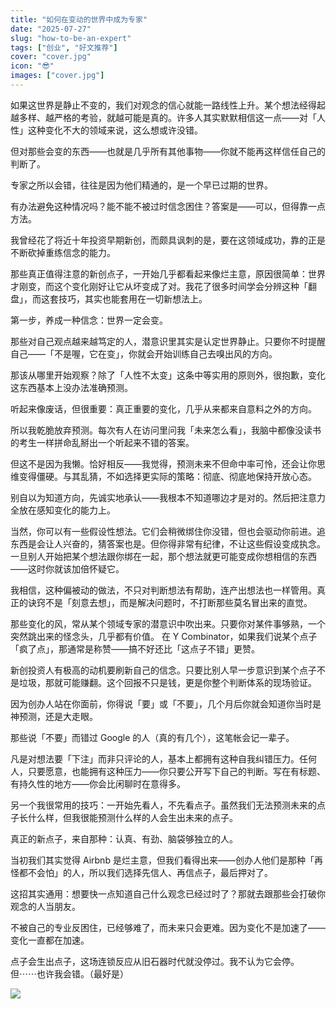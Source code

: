 ```yaml
---
title: "如何在变动的世界中成为专家"
date: "2025-07-27"
slug: "how-to-be-an-expert"
tags: ["创业", "好文推荐"]
cover: "cover.jpg"
icon: "😎"
images: ["cover.jpg"]
---
```

如果这世界是静止不变的，我们对观念的信心就能一路线性上升。某个想法经得起越多样、越严格的考验，就越可能是真的。许多人其实默默相信这一点——对「人性」这种变化不大的领域来说，这么想或许没错。



但对那些会变的东西——也就是几乎所有其他事物——你就不能再这样信任自己的判断了。



专家之所以会错，往往是因为他们精通的，是一个早已过期的世界。



有办法避免这种情况吗？能不能不被过时信念困住？答案是——可以，但得靠一点方法。



我曾经花了将近十年投资早期新创，而颇具讽刺的是，要在这领域成功，靠的正是不断砍掉重练信念的能力。



那些真正值得注意的新创点子，一开始几乎都看起来像烂主意，原因很简单：世界才刚变，而这个变化刚好让它从坏变成了对。我花了很多时间学会分辨这种「翻盘」，而这套技巧，其实也能套用在一切新想法上。



第一步，养成一种信念：世界一定会变。



那些对自己观点越来越笃定的人，潜意识里其实是认定世界静止。只要你不时提醒自己——「不是喔，它在变」，你就会开始训练自己去嗅出风的方向。



那该从哪里开始观察？除了「人性不太变」这条中等实用的原则外，很抱歉，变化这东西基本上没办法准确预测。



听起来像废话，但很重要：真正重要的变化，几乎从来都来自意料之外的方向。



所以我乾脆放弃预测。每次有人在访问里问我「未来怎么看」，我脑中都像没读书的考生一样拼命乱掰出一个听起来不错的答案。



但这不是因为我懒。恰好相反——我觉得，预测未来不但命中率可怜，还会让你思维变得僵硬。与其乱猜，不如选择更实际的策略：彻底、彻底地保持开放心态。



别自以为知道方向，先诚实地承认——我根本不知道哪边才是对的。然后把注意力全放在感知变化的能力上。



当然，你可以有一些假设性想法。它们会稍微绑住你没错，但也会驱动你前进。追东西是会让人兴奋的，猜答案也是。但你得非常有纪律，不让这些假设变成执念。
一旦别人开始把某个想法跟你绑在一起，那个想法就更可能变成你想相信的东西——这时你就该加倍怀疑它。



我相信，这种偏被动的做法，不只对判断想法有帮助，连产出想法也一样管用。真正的诀窍不是「刻意去想」，而是解决问题时，不打断那些莫名冒出来的直觉。



那些变化的风，常从某个领域专家的潜意识中吹出来。只要你对某件事够熟，一个突然跳出来的怪念头，几乎都有价值。
在 Y Combinator，如果我们说某个点子「疯了点」，那通常是称赞——搞不好还比「这点子不错」更赞。



新创投资人有极高的动机要刷新自己的信念。只要比别人早一步意识到某个点子不是垃圾，那就可能赚翻。这个回报不只是钱，更是你整个判断体系的现场验证。



因为创办人站在你面前，你得说「要」或「不要」，几个月后你就会知道你当时是神预测，还是大走眼。



那些说「不要」而错过 Google 的人（真的有几个），这笔帐会记一辈子。



凡是对想法要「下注」而非只评论的人，基本上都拥有这种自我纠错压力。任何人，只要愿意，也能拥有这种压力——你只要公开写下自己的判断。写在有标题、有持久性的地方——你会比闲聊时在意得多。



另一个我很常用的技巧：一开始先看人，不先看点子。虽然我们无法预测未来的点子长什么样，但我很能预测什么样的人会生出未来的点子。



真正的新点子，来自那种：认真、有劲、脑袋够独立的人。



当初我们其实觉得 Airbnb 是烂主意，但我们看得出来——创办人他们是那种「再怪都不会怕」的人，所以我们选择先信人、再信点子，最后押对了。



这招其实通用：想要快一点知道自己什么观念已经过时了？那就去跟那些会打破你观念的人当朋友。



不被自己的专业反困住，已经够难了，而未来只会更难。因为变化不是加速了——变化一直都在加速。



点子会生出点子，这场连锁反应从旧石器时代就没停过。我不认为它会停。
但⋯⋯也许我会错。（最好是）




![](https://prod-files-secure.s3.us-west-2.amazonaws.com/112d0858-5090-4d34-a606-b75eb8d65fd2/46476355-9cf3-4e99-9b7a-3531bc426380/1000202064.png?X-Amz-Algorithm=AWS4-HMAC-SHA256&X-Amz-Content-Sha256=UNSIGNED-PAYLOAD&X-Amz-Credential=ASIAZI2LB466ROLFJYMM%2F20250811%2Fus-west-2%2Fs3%2Faws4_request&X-Amz-Date=20250811T201445Z&X-Amz-Expires=3600&X-Amz-Security-Token=IQoJb3JpZ2luX2VjELz%2F%2F%2F%2F%2F%2F%2F%2F%2F%2FwEaCXVzLXdlc3QtMiJIMEYCIQDJXFvPtdnNzc1uPf67eAH13Pvy18OMX8ftJ8eq9%2BMJ5wIhAJvmrbZkDtTxqC2PdRhYJ1FQZfA8VNEvEDOj1lCS%2BuOFKogECPX%2F%2F%2F%2F%2F%2F%2F%2F%2F%2FwEQABoMNjM3NDIzMTgzODA1IgxUW0lUSROoIDHlpowq3AOcMqTu77X9fJu8M9J6soZi%2BAMAPv4Sk4cZ%2Brl5Y8RwPB6po0piDNEYXrhKcX4xAB7CRVnmr9T%2FGKrhxYjBaF2H3IURpsvQ%2BW9SVqRA0MQA%2F3fwaUSNDZHjKidVvyM22RHGNEXISM2ak7MTiUebmT87IiXPGgyHwvs0jlyycgSSlmQvei%2FHuIFTNBbkgkv5CzU95shVkQaGrYuOl6PQrGKWGWo6kSwdRVSYUdCUbDKCd5edyhlpjtSTYWQrCMOzWN4%2B8QiHe5uOgDZ0iFRJfgdm%2Bdnk2B1LWoKtoW6E6lorwbCGR0YZsb1XbagCv6VsTboAuQgzyHrz%2B%2BEr8cpNNFszU%2BV5p1duxU%2FrLXRuqkCsytp14hpyslOkywC%2F6mI4RPbBtgt6ajQxsW4PmUX%2B114B0zZoVCteH6tld6Udqkff4YnxRLhFmeOqjj2%2BgvXMyV1vQOFPQtDtp%2BzYiEPHbDWEGHuS3ktVi5C4q3YHrqfkoSyVNSfFHvnXdsUaIg2vYYikhajP4jsifCOanCf1Pp69uBGY3Cs6E%2BkLAgu%2F1MftMj5J%2FbVE%2BbcQk9jbB2mQ4h8zwf7Wf1m6swWTXAy8CAb%2FLBd%2BfoRENs%2F0NmN3SmwNG%2FyT4lb3wC9s01EjDDDzm%2BnEBjqkARQwO8WEA%2FUt0VfJKkse6R2WPfTKoDgm8DDOM9DVVtmAwuWUdQcO%2BcfHj7F452aGpelj6EgY1TD4%2BtKQK7TVKsam5h0s2RTC5RqQGcumHPhYLJXmdOhcBU1bHtPcaWr5Fm3DKM88WgP2Rw3ph%2FKI0UUl75Hl8c2aYpYNhs6pBKfwfvBxCVcaLbdoIevqVCmrBlfhQjq5UuqUQRaUEGc1NLofGU5W&X-Amz-Signature=f5b7a68026ddc667054aced0cf1f07bad31d36708bd3abb8b80a014c22f4c1e4&X-Amz-SignedHeaders=host&x-amz-checksum-mode=ENABLED&x-id=GetObject)

